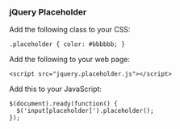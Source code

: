 ### jQuery Placeholder

Add the following class to your CSS:

    .placeholder { color: #bbbbbb; }

Add the following to your web page:

	<script src="jquery.placeholder.js"></script>

Add this to your JavaScript:

    $(document).ready(function() {
      $('input[placeholder]').placeholder();
    });
